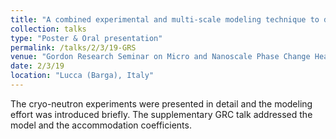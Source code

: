```yaml
---
title: "A combined experimental and multi-scale modeling technique to determine accommodation coefficients of cryogenic propellants"
collection: talks
type: "Poster & Oral presentation"
permalink: /talks/2/3/19-GRS
venue: "Gordon Research Seminar on Micro and Nanoscale Phase Change Heat Transfer"
date: 2/3/19
location: "Lucca (Barga), Italy"
---
```


The cryo-neutron experiments were presented in detail and the modeling effort was introduced briefly. The supplementary GRC talk addressed the model and the accommodation coefficients.
